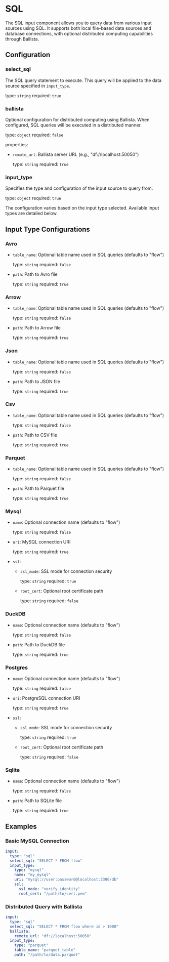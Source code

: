 # SQL

The SQL input component allows you to query data from various input sources using SQL. It supports both local file-based data sources and database connections, with optional distributed computing capabilities through Ballista.

## Configuration

### **select_sql**

The SQL query statement to execute. This query will be applied to the data source specified in `input_type`.

type: `string`
required: `true`

### **ballista**

Optional configuration for distributed computing using Ballista. When configured, SQL queries will be executed in a distributed manner.

type: `object`
required: `false`

properties:
- `remote_url`: Ballista server URL (e.g., "df://localhost:50050")
  
  type: `string`
  required: `true`

### **input_type**

Specifies the type and configuration of the input source to query from.

type: `object`
required: `true`

The configuration varies based on the input type selected. Available input types are detailed below.

## Input Type Configurations

### **Avro**
- `table_name`: Optional table name used in SQL queries (defaults to "flow")
  
  type: `string`
  required: `false`
- `path`: Path to Avro file
  
  type: `string`
  required: `true`

### **Arrow**
- `table_name`: Optional table name used in SQL queries (defaults to "flow")
  
  type: `string`
  required: `false`
- `path`: Path to Arrow file
  
  type: `string`
  required: `true`

### **Json**
- `table_name`: Optional table name used in SQL queries (defaults to "flow")
  
  type: `string`
  required: `false`
- `path`: Path to JSON file
  
  type: `string`
  required: `true`

### **Csv**
- `table_name`: Optional table name used in SQL queries (defaults to "flow")
  
  type: `string`
  required: `false`
- `path`: Path to CSV file
  
  type: `string`
  required: `true`

### **Parquet**
- `table_name`: Optional table name used in SQL queries (defaults to "flow")
  
  type: `string`
  required: `false`
- `path`: Path to Parquet file
  
  type: `string`
  required: `true`

### **Mysql**
- `name`: Optional connection name (defaults to "flow")
  
  type: `string`
  required: `false`
- `uri`: MySQL connection URI
  
  type: `string`
  required: `true`
- `ssl`:
  - `ssl_mode`: SSL mode for connection security
    
    type: `string`
    required: `true`
  - `root_cert`: Optional root certificate path
    
    type: `string`
    required: `false`

### **DuckDB**
- `name`: Optional connection name (defaults to "flow")
  
  type: `string`
  required: `false`
- `path`: Path to DuckDB file
  
  type: `string`
  required: `true`

### **Postgres**
- `name`: Optional connection name (defaults to "flow")
  
  type: `string`
  required: `false`
- `uri`: PostgreSQL connection URI
  
  type: `string`
  required: `true`
- `ssl`:
  - `ssl_mode`: SSL mode for connection security
    
    type: `string`
    required: `true`
  - `root_cert`: Optional root certificate path
    
    type: `string`
    required: `false`

### **Sqlite**
- `name`: Optional connection name (defaults to "flow")
  
  type: `string`
  required: `false`
- `path`: Path to SQLite file
  
  type: `string`
  required: `true`

## Examples

### Basic MySQL Connection
```yaml
input:
  type: "sql"
  select_sql: "SELECT * FROM flow"
  input_type:
    type: "mysql"
    name: "my_mysql"
    uri: "mysql://user:password@localhost:3306/db"
    ssl:
      ssl_mode: "verify_identity"
      root_cert: "/path/to/cert.pem"
```

### Distributed Query with Ballista
```yaml
input:
  type: "sql"
  select_sql: "SELECT * FROM flow where id > 1000"
  ballista:
    remote_url: "df://localhost:50050"
  input_type:
    type: "parquet"
    table_name: "parquet_table"
    path: "/path/to/data.parquet"
```
